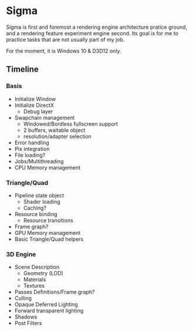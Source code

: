 # Sigma
Sigma is first and foremost a rendering engine architecture pratice ground, and a rendering feature experiment engine second. Its goal is for me to practice tasks that are not usually part of my job.

For the moment, it is Windows 10 & D3D12 only.

## Timeline
### Basis
- Initialize Window
- Initialize DirectX
    - Debug layer
- Swapchain management
    - Windowed/Bordless fullscreen support
    - 2 buffers, waitable object
    - resolution/adapter selection
- Error handling
- Pix integration
- File loading?
- Jobs/Multithreading
- CPU Memory management

### Triangle/Quad
- Pipeline state object
    - Shader loading
    - Caching?
- Resource binding
    - Resource transitions
- Frame graph?
- GPU Memory management
- Basic Triangle/Quad helpers

### 3D Engine
- Scene Description
    - Geometry (LOD)
    - Materials
    - Textures
- Passes Definitions/Frame graph?
- Culling
- Opaque Deferred Lighting
- Forward transparent lighting
- Shadows
- Post Filters
